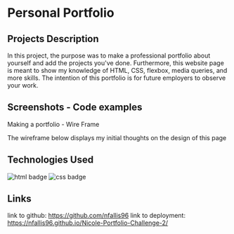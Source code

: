 # Personal Portfolio

## Projects Description
 In this project, the purpose was to make a professional portfolio about yourself and add the projects you've done. Furthermore, this website page is meant to show my knowledge of HTML, CSS, flexbox, media queries, and more skills. The intention of this portfolio is for future employers to observe your work. 

## Screenshots - Code examples
Making a portfolio - Wire Frame

The wireframe below displays my initial thoughts on the design of this page





## Technologies Used 
![html badge](https://img.shields.io/badge/language-html-red)
![css badge](https://img.shields.io/badge/language-css-green)

## Links
link to github: https://github.com/nfallis96
link to deployment: https://nfallis96.github.io/Nicole-Portfolio-Challenge-2/
